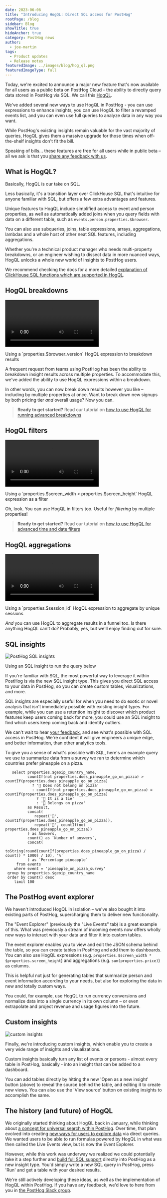 ```yaml
---
date: 2023-06-06
title: "Introducing HogQL: Direct SQL access for PostHog"
rootPage: /blog
sidebar: Blog
showTitle: true
hideAnchor: true
category: PostHog news
author:
  - joe-martin
tags:
  - Product updates
  - Release notes
featuredImage: ../images/blog/hog_ql.png
featuredImageType: full
---
```


Today, we're excited to announce a major new feature that's now available for all users as a public beta on PostHog Cloud - the ability to directly query data stored in PostHog via SQL. We call this [HogQL](/docs/product-analytics/hogql).

We've added several new ways to use HogQL in PostHog - you can use expressions to enhance insights, you can use HogQL to filter a revamped events list, and you can even use full queries to analyze data in any way you want. 


While PostHog's existing insights remain valuable for the vast majority of queries, HogQL gives them a massive upgrade for those times when off-the-shelf insights don't fit the bill. 

Speaking of bills... these features are free for all users while in public beta – all we ask is that you [share any feedback with us](http://app.posthog.com/home#supportModal). 

## What is HogQL?

Basically, HogQL is our take on SQL. 

Less basically, it's a transition layer over ClickHouse SQL that's intuitive for anyone familiar with SQL, but offers a few extra advantages and features.

Unique features to HogQL include simplified access to event and person properties, as well as automatically added joins when you query fields with data on a different table, such as `events.person.properties.$browser`.

You can also use subqueries, joins, table expressions, arrays, aggregations, lambdas and a whole host of other neat SQL features, including aggregations.

Whether you're a technical product manager who needs multi-property breakdowns, or an engineer wishing to dissect data in more nuanced ways, HogQL unlocks a whole new world of insights to PostHog users.

We recommend checking the docs for a more detailed [explanation of ClickHouse SQL functions which are supported in HogQL](/docs/product-analytics/hogql#supported-clickhouse-functions).

## HogQL breakdowns

![HogQL breakdowns](../images/blog/array/hog_breakdown.mp4)

<Caption>Using a `properties.$browser_version` HogQL expression to breakdown results</Caption>

A frequent request from teams using PostHog has been the ability to breakdown insight results across multiple properties. To accommodate this, we've added the ability to use HogQL expressions within a breakdown. 

In other words, you can now break down results however you like – including by multiple properties at once. Want to break down new signups by both pricing tier _and_ overall usage? Now you can.

> **Ready to get started?** Read our tutorial on [how to use HogQL for running advanced breakdowns](/tutorials/hogql-breakdowns)

## HogQL filters

![HogQL filter](../images/blog/array/hog_filters.mp4)

<Caption>Using a `properties.$screen_width < properties.$screen_height` HogQL expression as a filter</Caption>

Oh, look. You can use HogQL in filters too. Useful for _filtering_ by multiple properties!

> **Ready to get started?** Read our tutorial on [how to use HogQL for advanced time and date filters](/tutorials/hogql-date-time-filters)

## HogQL aggregations

![HogQL aggregations](../images/blog/array/hog_aggregate.mp4)
<Caption>Using a `properties.$session_id` HogQL expression to aggregate by unique sessions</Caption>

_And_ you can use HogQL to aggregate results in a funnel too. Is there anything HogQL can't do? Probably, yes, but we'll enjoy finding out for sure. 

## SQL insights
![PostHog SQL insights](../images/features/hogql/pinepple_sql.gif)
<Caption>Using an SQL insight to run the query below</Caption>

If you're familiar with SQL, the most powerful way to leverage it within PostHog is via the new SQL insight type. This gives you direct SQL access to your data in PostHog, so you can create custom tables, visualizations, and more. 

SQL insights are especially useful for when you need to do exotic or novel analysis that isn't immediately possible with existing insight types. For example, while you can use a retention insight to discover which product features keep users coming back for more, you could use an SQL insight to find which users keep coming back and identify outliers. 

We can't wait to hear [your feedback](http://app.posthog.com/home#supportModal), and see what's possible with SQL access in PostHog. We're confident it will give engineers a unique edge, and better information, than other analytics tools.

To give you a sense of what's possible with SQL, here's an example query we use to summarize data from a survey we ran to determine which countries prefer pineapple on a pizza.

```
   select properties.$geoip_country_name,
          countIf(not properties.does_pineapple_go_on_pizza) > countIf(properties.does_pineapple_go_on_pizza)
            ? '🍅 Does not belong on pizza'
            : countIf(not properties.does_pineapple_go_on_pizza) = countIf(properties.does_pineapple_go_on_pizza)
              ? '🥦 It is a tie'
              : '🍍 Belongs on pizza'
          as Result,
          concat(
             repeat('🍍', countIf(properties.does_pineapple_go_on_pizza)),
             repeat('🍅', countIf(not properties.does_pineapple_go_on_pizza))
          ) as Answers,
          count() as `Number of answers`,
          concat(
            toString(round(countIf(properties.does_pineapple_go_on_pizza) / count() * 1000) / 10), '%'
          ) as `Percentage pineapple`
     from events
    where event = 'pineapple_on_pizza_survey'
 group by properties.$geoip_country_name
 order by count() desc
    limit 100
```

## The PostHog event explorer 

We haven't introduced HogQL in isolation – we've also bought it into existing parts of PostHog, supercharging them to deliver new functionality. 

The "Event Explorer" (previously the "Live Events" tab) is a great example of this. What was previously a stream of incoming events now offers wholly new ways to interact with your data and filter it into custom tables. 

The event explorer enables you to view and edit the JSON schema behind the table, so you can create tables in PostHog and add them to dashboards. You can also use HogQL expressions (e.g. `properties.$screen_width * $properties.screen_height`) and aggregations (e.g. `sum(properties.price)`) as columns.

This is helpful not just for generating tables that summarize person and event information according to your needs, but also for exploring the data in new and totally custom ways. 

You could, for example, use HogQL to run currency conversions and normalize data into a single currency in its own column – or even extrapolate and project revenue and usage figures into the future.

## Custom insights
![custom insights](../images/blog/array/custom_insights.gif)

Finally, we're introducing custom insights, which enable you to create a very wide range of insights and visualizations. 

Custom insights basically turn any list of events or persons - almost every table in PostHog, basically - into an insight that can be added to a dashboard. 

You can add tables directly by hitting the new 'Open as a new insight' button (above) to reveal the source behind the table, and editing it to create new views. You can also use the 'View source' button on existing insights to accomplish the same. 

## The history (and future) of HogQL

We originally started thinking about HogQL back in January, while thinking about [a concept for universal search within PostHog](https://github.com/PostHog/posthog/issues/7963). Over time, that plan evolved into creating [new ways for users to explore data](https://github.com/PostHog/meta/issues/86) via direct queries. We wanted users to be able to run formulas powered by HogQL in what was then called the Live Events view, but is now the Event Explorer. 

However, while this work was underway we realized we could potentially take it a step further and [build full SQL support](https://github.com/PostHog/meta/issues/81) directly into PostHog as a new insight type. You'd simply write a new SQL query in PostHog, press 'Run' and get a table with your desired results. 

We're still actively developing these ideas, as well as the implementation of HogQL within PostHog. If you have any feedback, we'd love to here from you in [the PostHog Slack group](/slack).

<ArrayCTA />
